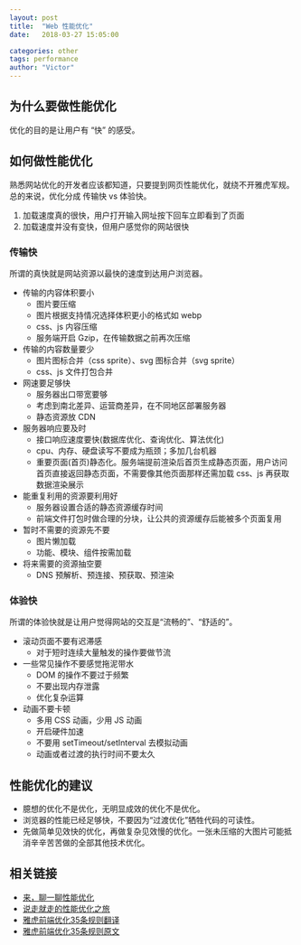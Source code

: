 ```yaml
---
layout: post
title:  "Web 性能优化"
date:   2018-03-27 15:05:00

categories: other
tags: performance
author: "Victor"
---
```


## 为什么要做性能优化
优化的目的是让用户有 “快” 的感受。

## 如何做性能优化

熟悉网站优化的开发者应该都知道，只要提到网页性能优化，就绕不开雅虎军规。总的来说，优化分成 传输快 vs 体验快。

1. 加载速度真的很快，用户打开输入网址按下回车立即看到了页面
2. 加载速度并没有变快，但用户感觉你的网站很快

### 传输快
所谓的真快就是网站资源以最快的速度到达用户浏览器。

- 传输的内容体积要小
  * 图片要压缩
  * 图片根据支持情况选择体积更小的格式如 webp
  * css、js 内容压缩
  * 服务端开启 Gzip，在传输数据之前再次压缩
- 传输的内容数量要少
  * 图片图标合并（css sprite）、svg 图标合并（svg sprite）
  * css、js 文件打包合并
- 网速要足够快
  * 服务器出口带宽要够
  * 考虑到南北差异、运营商差异，在不同地区部署服务器
  * 静态资源放 CDN
- 服务器响应要及时
  * 接口响应速度要快(数据库优化、查询优化、算法优化)
  * cpu、内存、硬盘读写不要成为瓶颈；多加几台机器
  * 重要页面(首页)静态化。服务端提前渲染后首页生成静态页面，用户访问首页直接返回静态页面，不需要像其他页面那样还需加载 css、js 再获取数据渲染展示
- 能重复利用的资源要利用好
  * 服务器设置合适的静态资源缓存时间
  * 前端文件打包时做合理的分块，让公共的资源缓存后能被多个页面复用
- 暂时不需要的资源先不要
  * 图片懒加载
  * 功能、模块、组件按需加载
- 将来需要的资源抽空要
  * DNS 预解析、预连接、预获取、预渲染

### 体验快

所谓的体验快就是让用户觉得网站的交互是“流畅的”、“舒适的”。

- 滚动页面不要有迟滞感
  - 对于短时连续大量触发的操作要做节流
- 一些常见操作不要感觉拖泥带水
  - DOM 的操作不要过于频繁
  - 不要出现内存泄露
  - 优化复杂运算
- 动画不要卡顿
  - 多用 CSS 动画，少用 JS 动画
  - 开启硬件加速
  - 不要用 setTimeout/setInterval 去模拟动画
  - 动画或者过渡的执行时间不要太久

## 性能优化的建议

* 臆想的优化不是优化，无明显成效的优化不是优化。
* 浏览器的性能已经足够快，不要因为“过渡优化”牺牲代码的可读性。
* 先做简单见效快的优化，再做复杂见效慢的优化。一张未压缩的大图片可能抵消辛辛苦苦做的全部其他技术优化。

## 相关链接

* [来，聊一聊性能优化](https://zhuanlan.zhihu.com/p/32150769)
* [说走就走的性能优化之旅](https://zhuanlan.zhihu.com/p/23834442)
* [雅虎前端优化35条规则翻译](https://github.com/creeperyang/blog/issues/1)
* [雅虎前端优化35条规则原文](https://developer.yahoo.com/performance/rules.html)
